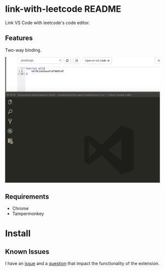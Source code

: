 # link-with-leetcode README

Link VS Code with leetcode's code editor.

## Features

Two-way binding.

![feature X](https://raw.githubusercontent.com/blackmiaool/vscode-link-with-leetcode/master/output.gif)


## Requirements

* Chrome
* Tampermonkey

# Install



## Known Issues

I have an [issue](https://github.com/Microsoft/vscode/issues/29373) and a [question](https://stackoverflow.com/questions/44733028/how-to-close-textdocument-in-vs-code) that impact the functionality of the extension.


